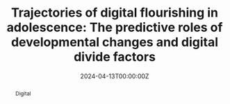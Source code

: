 ---
abstract: 'Digital'
authors:
- Jasmina Rosič
- Lara Schreurs
- Sophie Janicke-Bowles
- Laura Vandenbosch
date: "2024-04-13T00:00:00Z"
doi: "10.1111/cdev.14101"
featured: false
projects: []
publication: 'Child Development'
publication_short: ""
publication_types:
- "2"
publishDate: "2024-04-13T00:00:00Z"
tags:
- Digital flourishing
- Perceptions smartphone
- Effects adolescence
title: 'Trajectories of digital flourishing in adolescence: The predictive roles of developmental changes and digital divide factors'
url_code: ""
url_dataset: ""
url_pdf: ""
url_poster: ""
url_project: ""
url_slides: ""
url_source: ""
url_video: ""
---